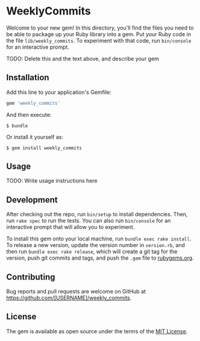 # WeeklyCommits

Welcome to your new gem! In this directory, you'll find the files you need to be able to package up your Ruby library into a gem. Put your Ruby code in the file `lib/weekly_commits`. To experiment with that code, run `bin/console` for an interactive prompt.

TODO: Delete this and the text above, and describe your gem

## Installation

Add this line to your application's Gemfile:

```ruby
gem 'weekly_commits'
```

And then execute:

    $ bundle

Or install it yourself as:

    $ gem install weekly_commits

## Usage

TODO: Write usage instructions here

## Development

After checking out the repo, run `bin/setup` to install dependencies. Then, run `rake spec` to run the tests. You can also run `bin/console` for an interactive prompt that will allow you to experiment.

To install this gem onto your local machine, run `bundle exec rake install`. To release a new version, update the version number in `version.rb`, and then run `bundle exec rake release`, which will create a git tag for the version, push git commits and tags, and push the `.gem` file to [rubygems.org](https://rubygems.org).

## Contributing

Bug reports and pull requests are welcome on GitHub at https://github.com/[USERNAME]/weekly_commits.


## License

The gem is available as open source under the terms of the [MIT License](http://opensource.org/licenses/MIT).

